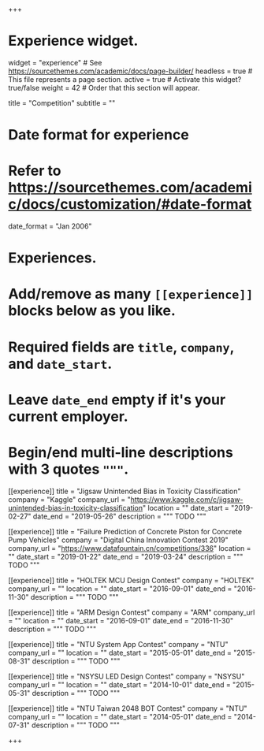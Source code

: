 +++
# Experience widget.
widget = "experience"  # See https://sourcethemes.com/academic/docs/page-builder/
headless = true  # This file represents a page section.
active = true  # Activate this widget? true/false
weight = 42  # Order that this section will appear.

title = "Competition"
subtitle = ""

# Date format for experience
#   Refer to https://sourcethemes.com/academic/docs/customization/#date-format
date_format = "Jan 2006"

# Experiences.
#   Add/remove as many `[[experience]]` blocks below as you like.
#   Required fields are `title`, `company`, and `date_start`.
#   Leave `date_end` empty if it's your current employer.
#   Begin/end multi-line descriptions with 3 quotes `"""`.
[[experience]]
  title = "Jigsaw Unintended Bias in Toxicity Classification"
  company = "Kaggle"
  company_url = "https://www.kaggle.com/c/jigsaw-unintended-bias-in-toxicity-classification"
  location = ""
  date_start = "2019-02-27"
  date_end = "2019-05-26"
  description = """
  TODO
  """

[[experience]]
  title = "Failure Prediction of Concrete Piston for Concrete Pump Vehicles"
  company = "Digital China Innovation Contest 2019"
  company_url = "https://www.datafountain.cn/competitions/336"
  location = ""
  date_start = "2019-01-22"
  date_end = "2019-03-24"
  description = """
  TODO
  """

[[experience]]
  title = "HOLTEK MCU Design Contest"
  company = "HOLTEK"
  company_url = ""
  location = ""
  date_start = "2016-09-01"
  date_end = "2016-11-30"
  description = """
  TODO
  """

[[experience]]
  title = "ARM Design Contest"
  company = "ARM"
  company_url = ""
  location = ""
  date_start = "2016-09-01"
  date_end = "2016-11-30"
  description = """
  TODO
  """

[[experience]]
  title = "NTU System App Contest"
  company = "NTU"
  company_url = ""
  location = ""
  date_start = "2015-05-01"
  date_end = "2015-08-31"
  description = """
  TODO
  """

[[experience]]
  title = "NSYSU LED Design Contest"
  company = "NSYSU"
  company_url = ""
  location = ""
  date_start = "2014-10-01"
  date_end = "2015-05-31"
  description = """
  TODO
  """

[[experience]]
  title = "NTU Taiwan 2048 BOT Contest"
  company = "NTU"
  company_url = ""
  location = ""
  date_start = "2014-05-01"
  date_end = "2014-07-31"
  description = """
  TODO
  """

+++
